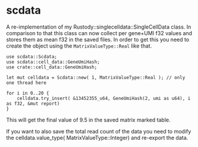 # scdata

A re-implementation of my Rustody::singlecelldata::SingleCellData class.
In comparison to that this class can now collect per gene+UMI f32 values and stores them as mean f32 in the saved files.
In order to get this you need to create the object using the ``MatrixValueType::Real`` like that.

```
use scdata::Scdata;
use scdata::cell_data::GeneUmiHash;
use crate::cell_data::GeneUmiHash;

let mut celldata = Scdata::new( 1, MatrixValueType::Real ); // only one thread here

for i in 0..20 {
    celldata.try_insert( &13452355_u64, GeneUmiHash(2, umi as u64), i as f32, &mut report)
}
```

This will get the final value of 9.5 in the saved matrix marked table.

If you want to also save the total read count of the data you need to modify the celldata.value_type( MatrixValueType::Integer) and re-export the data.


